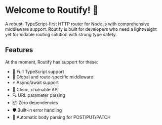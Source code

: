 # Welcome to Routify! 🐎 

A robust, TypeScript-first HTTP router for Node.js with comprehensive middleware support. Routify is built for developers who need a lightweight yet formidable routing solution with strong type safety.

## Features

At the moment, Routify has support for these:

* 🎯 Full TypeScript support
* 🔄 Global and route-specific middleware
* ⚡️ Async/await support
* 🎨 Clean, chainable API
* 🔍 URL parameter parsing
* 📦 Zero dependencies
* 🛡️ Built-in error handling
* 🔄 Automatic body parsing for POST/PUT/PATCH